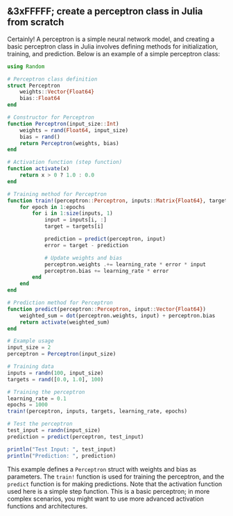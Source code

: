 
## &3xFFFFF; create a perceptron class in Julia from scratch

Certainly! A perceptron is a simple neural network model, and creating a basic perceptron class in Julia involves defining methods for initialization, training, and prediction. Below is an example of a simple perceptron class:

```julia
using Random

# Perceptron class definition
struct Perceptron
    weights::Vector{Float64}
    bias::Float64
end

# Constructor for Perceptron
function Perceptron(input_size::Int)
    weights = rand(Float64, input_size)
    bias = rand()
    return Perceptron(weights, bias)
end

# Activation function (step function)
function activate(x)
    return x > 0 ? 1.0 : 0.0
end

# Training method for Perceptron
function train!(perceptron::Perceptron, inputs::Matrix{Float64}, targets::Vector{Float64}, learning_rate::Float64, epochs::Int)
    for epoch in 1:epochs
        for i in 1:size(inputs, 1)
            input = inputs[i, :]
            target = targets[i]

            prediction = predict(perceptron, input)
            error = target - prediction

            # Update weights and bias
            perceptron.weights .+= learning_rate * error * input
            perceptron.bias += learning_rate * error
        end
    end
end

# Prediction method for Perceptron
function predict(perceptron::Perceptron, input::Vector{Float64})
    weighted_sum = dot(perceptron.weights, input) + perceptron.bias
    return activate(weighted_sum)
end

# Example usage
input_size = 2
perceptron = Perceptron(input_size)

# Training data
inputs = randn(100, input_size)
targets = rand([0.0, 1.0], 100)

# Training the perceptron
learning_rate = 0.1
epochs = 1000
train!(perceptron, inputs, targets, learning_rate, epochs)

# Test the perceptron
test_input = randn(input_size)
prediction = predict(perceptron, test_input)

println("Test Input: ", test_input)
println("Prediction: ", prediction)
```

This example defines a `Perceptron` struct with weights and bias as parameters. The `train!` function is used for training the perceptron, and the `predict` function is for making predictions. Note that the activation function used here is a simple step function. This is a basic perceptron; in more complex scenarios, you might want to use more advanced activation functions and architectures.
